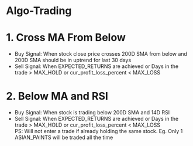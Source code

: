 # Algo-Trading

# 1. Cross MA From Below

  * Buy Signal: When stock close price crosses 200D SMA from below and 200D SMA should be in uptrend for last 30 days <br />
  * Sell Signal: When EXPECTED_RETURNS are achieved or Days in the trade > MAX_HOLD or cur_profit_loss_percent < MAX_LOSS <br />



# 2. Below MA and RSI

  * Buy Signal: When stock is trading below 200D SMA and 14D RSI <br />
  * Sell Signal: When EXPECTED_RETURNS are achieved or Days in the trade > MAX_HOLD or cur_profit_loss_percent < MAX_LOSS <br />
    PS: Will not enter a trade if already holding the same stock. Eg. Only 1 ASIAN_PAINTS will be traded all the time <br />
